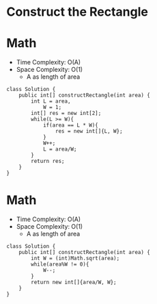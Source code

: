 # Construct the Rectangle
# Math
* Time Complexity: O(A)
* Space Complexity: O(1)
    * A as length of area
```
class Solution {
    public int[] constructRectangle(int area) {
        int L = area,
            W = 1;
        int[] res = new int[2];
        while(L >= W){
            if(area == L * W){
                res = new int[]{L, W};
            }
            W++;
            L = area/W;
        }
        return res;
    }
}
```
# Math
* Time Complexity: O(A)
* Space Complexity: O(1)
    * A as length of area
```
class Solution {
    public int[] constructRectangle(int area) {
        int W = (int)Math.sqrt(area);
        while(area%W != 0){
            W--;
        }
        return new int[]{area/W, W};
    }
}
```
